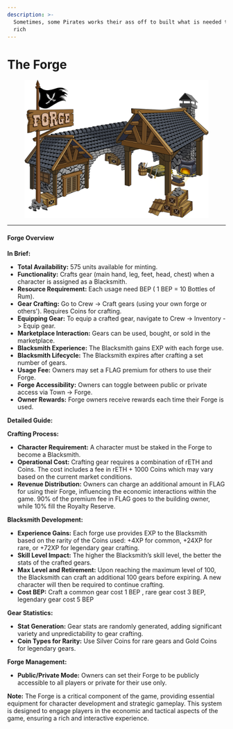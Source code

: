 ```yaml
---
description: >-
  Sometimes, some Pirates works their ass off to built what is needed to become
  rich
---
```


# The Forge



<figure><img src="../../.gitbook/assets/forge.png" alt=""><figcaption></figcaption></figure>

***

#### Forge Overview

**In Brief:**

* **Total Availability:** 575 units available for minting.
* **Functionality:** Crafts gear (main hand, leg, feet, head, chest) when a character is assigned as a Blacksmith.
* **Resource Requirement:** Each usage need BEP ( 1 BEP = 10 Bottles of Rum).
* **Gear Crafting:** Go to Crew -> Craft gears (using your own forge or others'). Requires Coins for crafting.
* **Equipping Gear:** To equip a crafted gear, navigate to Crew -> Inventory -> Equip gear.
* **Marketplace Interaction:** Gears can be used, bought, or sold in the marketplace.
* **Blacksmith Experience:** The Blacksmith gains EXP with each forge use.
* **Blacksmith Lifecycle:** The Blacksmith expires after crafting a set number of gears.
* **Usage Fee:** Owners may set a FLAG premium for others to use their Forge.
* **Forge Accessibility:** Owners can toggle between public or private access via Town -> Forge.
* **Owner Rewards:** Forge owners receive rewards each time their Forge is used.

**Detailed Guide:**

**Crafting Process:**

* **Character Requirement:** A character must be staked in the Forge to become a Blacksmith.
* **Operational Cost:** Crafting gear requires a combination of rETH and Coins. The cost includes a fee in rETH + 1000 Coins which may vary based on the current market conditions.
* **Revenue Distribution:** Owners can charge an additional amount in FLAG for using their Forge, influencing the economic interactions within the game. 90% of the premium fee in FLAG goes to the building owner, while 10% fill the Royalty Reserve.

**Blacksmith Development:**

* **Experience Gains:** Each forge use provides EXP to the Blacksmith based on the rarity of the Coins used: +4XP for common, +24XP for rare, or +72XP for legendary gear crafting.
* **Skill Level Impact:** The higher the Blacksmith’s skill level, the better the stats of the crafted gears.
* **Max Level and Retirement:** Upon reaching the maximum level of 100, the Blacksmith can craft an additional 100 gears before expiring. A new character will then be required to continue crafting.
* **Cost BEP:** Craft a common gear cost 1 BEP , rare gear cost 3 BEP, legendary gear cost 5 BEP

**Gear Statistics:**

* **Stat Generation:** Gear stats are randomly generated, adding significant variety and unpredictability to gear crafting.
* **Coin Types for Rarity:** Use Silver Coins for rare gears and Gold Coins for legendary gears.

**Forge Management:**

* **Public/Private Mode:** Owners can set their Forge to be publicly accessible to all players or private for their use only.



**Note:** The Forge is a critical component of the game, providing essential equipment for character development and strategic gameplay. This system is designed to engage players in the economic and tactical aspects of the game, ensuring a rich and interactive experience.

